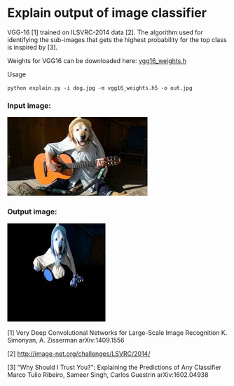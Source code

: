 # Explain output of image classifier

VGG-16 [1] trained on  ILSVRC-2014 data [2].
The algorithm used for identifying the sub-images that gets the highest probability for
the top class is inspired by [3].

Weights for VGG16 can be downloaded here: [vgg16_weights.h](https://drive.google.com/file/d/0Bz7KyqmuGsilT0J5dmRCM0ROVHc/view?usp=sharing)

Usage
```
python explain.py -i dog.jpg -m vgg16_weights.h5 -o out.jpg
```

### Input image:
![Image of dog playing guitar](dog.jpg)
### Output image:
![Image of dog playing guitar, only showing dog](out.jpg)


[1] Very Deep Convolutional Networks for Large-Scale Image Recognition
K. Simonyan, A. Zisserman
arXiv:1409.1556

[2] http://image-net.org/challenges/LSVRC/2014/

[3] "Why Should I Trust You?": Explaining the Predictions of Any Classifier
Marco Tulio Ribeiro, Sameer Singh, Carlos Guestrin
arXiv:1602.04938
